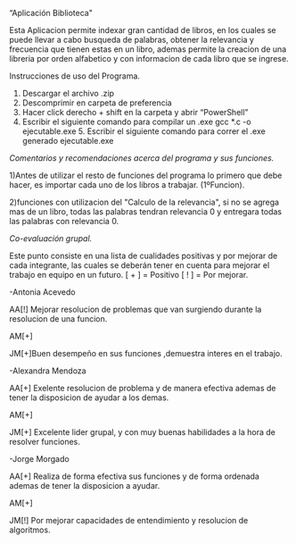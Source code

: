 “Aplicación Biblioteca"

Esta Aplicacion permite indexar gran cantidad de libros, en los cuales se puede llevar a cabo busqueda de palabras, obtener la relevancia y frecuencia que tienen estas en un libro, ademas permite la creacion de una libreria por orden alfabetico y con informacion de cada libro que se ingrese.

Instrucciones de uso del Programa.

1.	Descargar el archivo .zip
2.	Descomprimir en carpeta de preferencia
3.	Hacer click derecho + shift en la carpeta y abrir “PowerShell”
4.	Escribir el siguiente comando para compilar un .exe
gcc *.c -o ejecutable.exe 5. Escribir el siguiente comando para correr el .exe generado ejecutable.exe


*Comentarios y recomendaciones acerca del programa y sus funciones.*

1)Antes de utilizar el resto de funciones del programa lo primero que debe hacer, es importar cada uno de los libros a trabajar. (1ºFuncion).

2)funciones con utilizacion del "Calculo de la relevancia", si no se agrega mas de un libro, todas las palabras tendran relevancia 0 y entregara todas las palabras con relevancia 0.





*Co-evaluación grupal.*

Este punto consiste en una lista de cualidades positivas y por mejorar de cada integrante, las cuales se deberán tener en cuenta para mejorar el trabajo en equipo en un futuro. [ + ] = Positivo [ ! ] = Por mejorar.

-Antonia Acevedo

AA[!] Mejorar resolucion de problemas que van surgiendo durante la resolucion de una funcion. 

AM[+]

JM[+]Buen desempeño en sus funciones ,demuestra interes en el trabajo.

-Alexandra Mendoza

AA[+] Exelente resolucion de problema y de manera efectiva ademas de tener la disposicion de ayudar a los demas.

AM[+]

JM[+] Excelente lider grupal, y con muy buenas habilidades a la hora de resolver funciones.

-Jorge Morgado

AA[+] Realiza de forma efectiva sus funciones y de forma ordenada ademas de tener la disposicion a ayudar.

AM[+]

JM[!] Por mejorar capacidades de entendimiento y resolucion de algoritmos.

